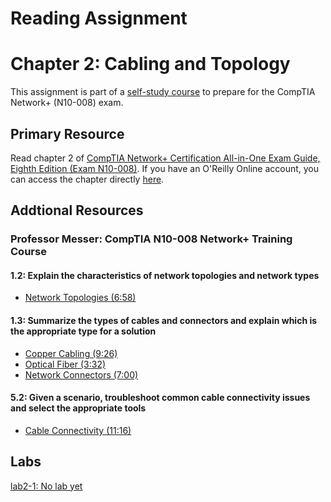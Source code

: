# Reading Assignment
# Chapter 2: Cabling and Topology
This assignment is part of a [self-study course](../README.md) to prepare for the CompTIA Network+ (N10-008) exam.
## Primary Resource
Read chapter 2 of [CompTIA Network+ Certification All-in-One Exam Guide, Eighth Edition (Exam N10-008)](https://www.amazon.com/CompTIA-Network-Certification-N10-008-Comptia/dp/1264269056).  If you have an O'Reilly Online account, you can access the chapter directly [here](https://learning.oreilly.com/library/view/foo/xxxxxxxxxxxxx/ch02.xhtml).
## Addtional Resources

### Professor Messer: CompTIA N10-008 Network+ Training Course

#### 1.2: Explain the characteristics of network topologies and network types
- [Network Topologies (6:58)](https://www.youtube.com/watch?v=nKMrAvl960I&list=PLG49S3nxzAnlCJiCrOYuRYb6cne864a7G&index=4)

#### 1.3: Summarize the types of cables and connectors and explain which is the appropriate type for a solution
- [Copper Cabling (9:26)](https://www.youtube.com/watch?v=UO57e6cv5SA&list=PLG49S3nxzAnlCJiCrOYuRYb6cne864a7G&index=9)
- [Optical Fiber (3:32)](https://www.youtube.com/watch?v=sFYDo_qxRBE&list=PLG49S3nxzAnlCJiCrOYuRYb6cne864a7G&index=10)
- [Network Connectors (7:00)](https://www.youtube.com/watch?v=BGzg_ZwiSzc&list=PLG49S3nxzAnlCJiCrOYuRYb6cne864a7G&index=11)

#### 5.2: Given a scenario, troubleshoot common cable connectivity issues and select the appropriate tools
- [Cable Connectivity (11:16)](https://www.youtube.com/watch?v=Gf2shRh-5GU&list=PLG49S3nxzAnlCJiCrOYuRYb6cne864a7G&index=84)

## Labs
[lab2-1: No lab yet](lab2-1.md)</br>

